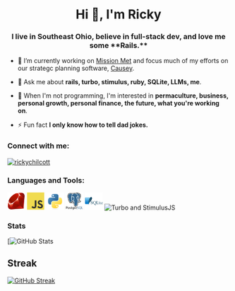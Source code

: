 <style>
  a.tech-link { text-decoration: none; }
</style>

<h1 align="center">Hi 👋, I'm Ricky</h1>
<h3 align="center">I live in Southeast Ohio, believe in full-stack dev, and love me some **Rails.**</h3>

- 🔭 I’m currently working on [Mission Met](https://www.missionmet.com/) and focus much of my efforts on our strategc planning software, [Causey](https://www.causey.app). 

- 💬 Ask me about **rails, turbo, stimulus, ruby, SQLite, LLMs, me**.

- 🧐 When I'm not programming, I'm interested in **permaculture, business, personal growth, personal finance, the future, what you're working on**.

- ⚡ Fun fact **I only know how to tell dad jokes.**

### Connect with me:
<a href="https://linkedin.com/in/rickychilcott" target="blank"><img align="center" src="https://raw.githubusercontent.com/rahuldkjain/github-profile-readme-generator/master/src/images/icons/Social/linked-in-alt.svg" alt="rickychilcott" height="30" width="40" /></a>

### Languages and Tools:

<!-- Ruby -->
<a href="https://www.ruby-lang.org/en/" target="_blank" rel="noreferrer" class="tech-link">
  <img src="https://raw.githubusercontent.com/devicons/devicon/master/icons/ruby/ruby-original.svg" alt="ruby" width="40" height="40"/>
</a>
<!-- JavaScript -->
<a href="https://developer.mozilla.org/en-US/docs/Web/JavaScript" target="_blank" rel="noreferrer" class="tech-link">
  <img src="https://raw.githubusercontent.com/devicons/devicon/master/icons/javascript/javascript-original.svg" alt="javascript" width="40" height="40"/>
</a>
<!-- Python -->
<a href="https://www.python.org" target="_blank" rel="noreferrer" class="tech-link">
  <img src="https://raw.githubusercontent.com/devicons/devicon/master/icons/python/python-original.svg" alt="python" width="40" height="40"/>
</a>
<!-- PostgreSQL -->
<a href="https://www.postgresql.org" target="_blank" rel="noreferrer" class="tech-link">
  <img src="https://raw.githubusercontent.com/devicons/devicon/master/icons/postgresql/postgresql-original-wordmark.svg" alt="postgresql" width="40" height="40"/>
</a>
<!-- SQLite -->
<a href="https://www.sqlite.org/index.html" target="_blank" rel="noreferrer" class="tech-link">
  <img src="https://raw.githubusercontent.com/devicons/devicon/master/icons/sqlite/sqlite-original-wordmark.svg" alt="sqlite" width="40" height="40"/>
</a>
<!-- Turbo and StimulusJS-->
<a href="https://turbo.hotwired.dev/" target="_blank" rel="noreferrer" class="tech-link">
  <img src="https://raw.githubusercontent.com/hotwired/turbo-site/refs/heads/main/_source/_assets/images/logo.svg" alt="Turbo and StimulusJS" width="40" height="40"/>
</a>

### Stats
[![GitHub Stats](https://github-readme-stats.vercel.app/api?username=rickychilcott&show_icons=true&locale=en)

## Streak

[![GitHub Streak](https://github-readme-streak-stats.herokuapp.com?user=rickychilcott)](https://git.io/streak-stats)
